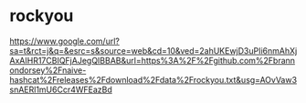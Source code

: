 # rockyou

https://www.google.com/url?sa=t&rct=j&q=&esrc=s&source=web&cd=10&ved=2ahUKEwjD3uPIi6nmAhXjAxAIHR17CBIQFjAJegQIBBAB&url=https%3A%2F%2Fgithub.com%2Fbrannondorsey%2Fnaive-hashcat%2Freleases%2Fdownload%2Fdata%2Frockyou.txt&usg=AOvVaw3snAERl1mU6Ccr4WFEazBd
